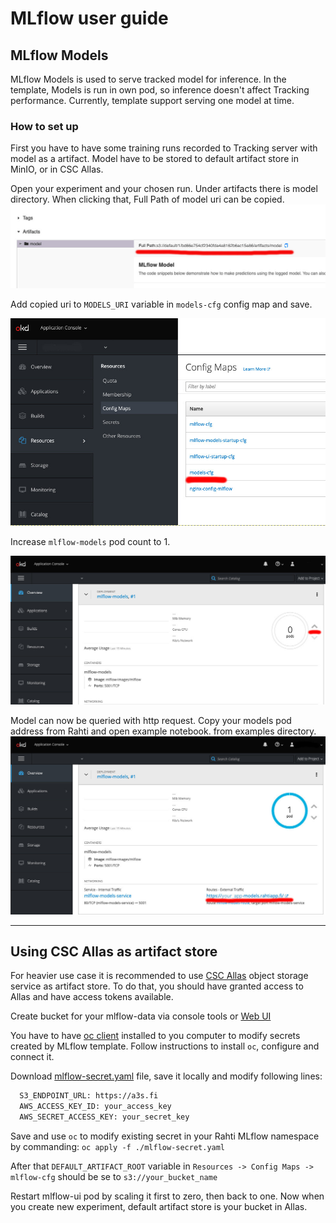 # MLflow user guide

## MLflow Models
MLflow Models is used to serve tracked model for inference. In the template, Models is run in own pod, so inference doesn't affect Tracking performance. 
Currently, template support serving one model at time.
### How to set up
First you have to have some training runs recorded to Tracking server with model as a artifact. Model have to be stored to default artifact store in MinIO, or in CSC Allas.

Open your experiment and your chosen run. Under artifacts there is model directory. When clicking that, Full Path of model uri can be copied. 
![Model URI path](pics/model_uri.jpg)

Add copied uri to `MODELS_URI` variable in `models-cfg` config map and save.

![Model CFG location](pics/models_cfg.jpg)

Increase `mlflow-models` pod count to 1.

![Increase pod](pics/increase_pod.jpg)

Model can now be queried with http request. Copy your models pod address from Rahti and open example notebook.   from examples directory.
![Copy your model url](pics/copy_url.jpg)

---

## Using CSC Allas as artifact store

For heavier use case it is recommended to use [CSC Allas](https://docs.csc.fi/data/Allas/) object storage service as artifact store.
To do that, you should have granted access to Allas and have access tokens available.

Create bucket for your mlflow-data via console tools or [Web UI](https://pouta.csc.fi)

You have to have [oc client](https://docs.csc.fi/cloud/rahti/usage/cli/) installed to you computer to modify secrets created by MLflow template.
Follow instructions to install `oc`, configure and connect it.

Download [mlflow-secret.yaml](https://github.com/CSCfi/mlflow-openshift/blob/master/mlflow-secret.yaml) file, save it locally and modify following lines:
```bash
  S3_ENDPOINT_URL: https://a3s.fi
  AWS_ACCESS_KEY_ID: your_access_key
  AWS_SECRET_ACCESS_KEY: your_secret_key
```
Save and use `oc` to modify existing secret in your Rahti MLflow namespace by commanding:
`oc apply -f ./mlflow-secret.yaml`

After that `DEFAULT_ARTIFACT_ROOT` variable in `Resources -> Config Maps -> mlflow-cfg` should be se to `s3://your_bucket_name`

Restart mlflow-ui pod by scaling it first to zero, then back to one. Now when you create new experiment, default artifact store is your bucket in Allas.
